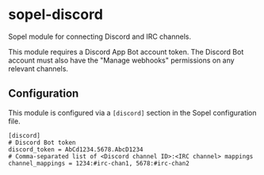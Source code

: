 # sopel-discord

Sopel module for connecting Discord and IRC channels.

This module requires a Discord App Bot account token.
The Discord Bot account must also have the "Manage webhooks" permissions on any relevant channels.

## Configuration
This module is configured via a `[discord]` section in the Sopel configuration file.
```
[discord]
# Discord Bot token
discord_token = AbCd1234.5678.AbcD1234
# Comma-separated list of <Discord channel ID>:<IRC channel> mappings
channel_mappings = 1234:#irc-chan1, 5678:#irc-chan2
```
